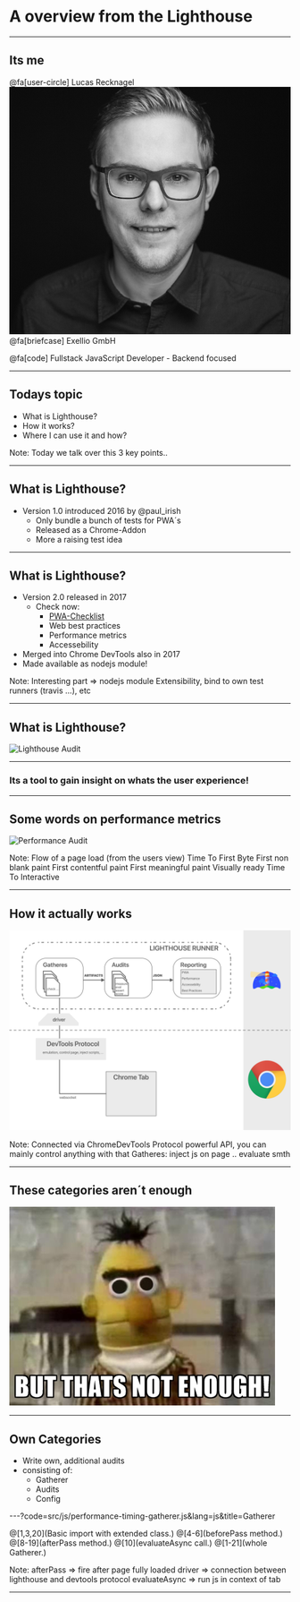 # A overview from the Lighthouse

---

## Its me

@fa[user-circle] Lucas Recknagel ![](./assets/image/me.jpg "Lucas Recknagel")
@fa[briefcase] Exellio GmbH

@fa[code] Fullstack JavaScript Developer - Backend focused

---

## Todays topic

* What is Lighthouse?
* How it works?
* Where I can use it and how?

Note:
Today we talk over this 3 key points..

---

## What is Lighthouse?

- Version 1.0 introduced 2016 by @paul_irish
    - Only bundle a bunch of tests for PWA´s
    - Released as a Chrome-Addon
    - More a raising test idea

---

## What is Lighthouse?

- Version 2.0 released in 2017
  - Check now:
      - [PWA-Checklist](https://developers.google.com/web/progressive-web-apps/checklist)
      - Web best practices
      - Performance metrics
      - Accessebility
- Merged into Chrome DevTools also in 2017
- Made available as nodejs module!

Note:
Interesting part => nodejs module
Extensibility, bind to own test runners (travis ...), etc

---

## What is Lighthouse?

![](assets/image/ddjs_lighthouse_audit.gif "Lighthouse Audit")

---

### Its a tool to gain insight on whats the user experience!

---

## Some words on performance metrics

![](assets/image/performance_audit.gif "Performance Audit")

Note:
Flow of a page load (from the users view)
Time To First Byte
First non blank paint
First contentful paint
First meaningful paint
Visually ready
Time To Interactive

---

## How it actually works

![](assets/image/architecture/architecture.png "Architecture")

Note:
Connected via ChromeDevTools Protocol
powerful API, you can mainly control anything with that
Gatheres: inject js on page .. evaluate smth

---

## These categories aren´t enough

![](assets/image/but-thats-not-enough.jpg "Not enough meme")

---

## Own Categories

- Write own, additional audits
- consisting of:
    - Gatherer
    - Audits
    - Config

---?code=src/js/performance-timing-gatherer.js&lang=js&title=Gatherer

@[1,3,20](Basic import with extended class.)
@[4-6](beforePass method.)
@[8-19](afterPass method.)
@[10](evaluateAsync call.)
@[1-21](whole Gatherer.)

Note:
afterPass => fire after page fully loaded
driver => connection between lighthouse and devtools protocol
evaluateAsync => run js in context of tab

---